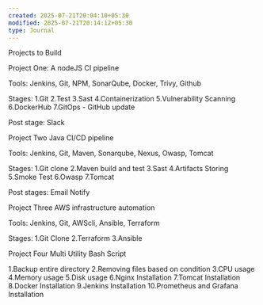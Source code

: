 ```yaml
---
created: 2025-07-21T20:04:10+05:30
modified: 2025-07-21T20:14:12+05:30
type: Journal
---
```


Projects to Build

Project One:
A nodeJS CI pipeline

Tools:
Jenkins, Git, NPM, SonarQube, Docker, Trivy, Github

Stages:
1.Git
2.Test
3.Sast
4.Containerization
5.Vulnerability Scanning
6.DockerHub
7.GitOps - GitHub update

Post stage: Slack

Project Two
Java CI/CD pipeline

Tools:
Jenkins, Git, Maven, Sonarqube, Nexus, Owasp, Tomcat

Stages:
1.Git clone
2.Maven build and test
3.Sast
4.Artifacts Storing
5.Smoke Test
6.Owasp
7.Tomcat

Post stages: Email Notify

Project Three
AWS infrastructure automation

Tools:
Jenkins, Git, AWScli, Ansible, Terraform

Stages:
1.Git Clone
2.Terraform
3.Ansible

Project Four
Multi Utility Bash Script

1.Backup entire directory
2.Removing files based on condition
3.CPU usage
4.Memory usage
5.Disk usage
6.Nginx Installation
7.Tomcat Installation
8.Docker Installation
9.Jenkins Installation
10.Prometheus and Grafana Installation
